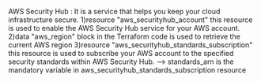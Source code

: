 AWS Security Hub : It is a service that helps you keep your cloud infrastructure secure.
1)resource "aws_securityhub_account" this resource is used to enable the AWS Security Hub service for your AWS account.
2)data "aws_region" block in the Terraform code is used to retrieve the current AWS region
3)resource "aws_securityhub_standards_subscription" this resource is used to subscribe your AWS account to the 
specified security standards within AWS Security Hub.
--> standards_arn is the mandatory variable in aws_securityhub_standards_subscription resource

